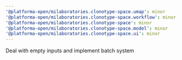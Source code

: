 ```yaml
---
'@platforma-open/milaboratories.clonotype-space.umap': minor
'@platforma-open/milaboratories.clonotype-space.workflow': minor
'@platforma-open/milaboratories.clonotype-space': minor
'@platforma-open/milaboratories.clonotype-space.model': minor
'@platforma-open/milaboratories.clonotype-space.ui': minor
---
```


Deal with empty inputs and implement batch system
